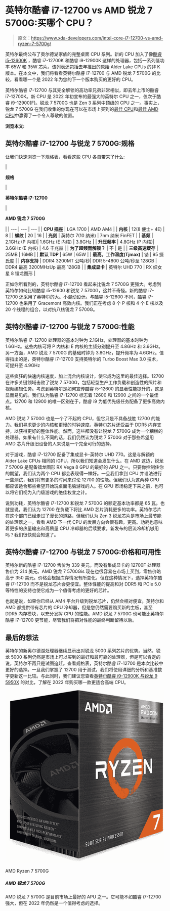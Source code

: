 # 英特尔酷睿 i7-12700 vs AMD 锐龙 7 5700G:买哪个 CPU？

> 原文：<https://www.xda-developers.com/intel-core-i7-12700-vs-amd-ryzen-7-5700g/>

英特尔最终公布了奥尔德湖家族的完整桌面 CPU 系列。新的 CPU 加入了像[酷睿 i5-12600K](https://www.xda-developers.com/amd-ryzen-5-5600x-vs-intel-core-i5-12600k/) ，酷睿 i7-12700K 和酷睿 i9-12900K 这样的处理器，包括一系列低功率 65W 和 35W 芯片。该列表还包括去年推出的原始 Alder Lake CPUs 的非 K 版本。在本文中，我们将看看英特尔酷睿 i7-12700 与 AMD 锐龙 7 5700G 的比较，看看哪一个是 2022 年为您的下一个版本购买的更好的 CPU。

英特尔酷睿 i7-12700 与其完全解锁的高功率兄弟非常相似，即去年上市的酷睿 i7-12700K。新 CPU 是 2022 年初宣布的最强大的英特尔 CPU 之一，仅次于酷睿 i9-12900(F)。锐龙 7 5700G 也是 Zen 3 系列中顶级的 CPU 之一。事实上，锐龙 7 5700G 在我们收集的你现在可以在市场上买到的[最佳 CPU](https://www.xda-developers.com/best-cpus/)和[最佳 AMD CPU](https://www.xda-developers.com/best-amd-cpu/)中赢得了一个令人尊敬的位置。

**浏览本文:**

## 英特尔酷睿 i7-12700 与锐龙 7 5700G:规格

让我们快速浏览一下规格表，看看这些 CPU 各自带来了什么:

| 

**规格**

 | 

**英特尔酷睿 i7-12700**

 | 

**AMD 锐龙 7 5700G**

 |
| --- | --- | --- |
| **CPU 插座** | LGA 1700 | AMD AM4 |
| **内核** | 12(8 便士+ 4E) | 8 |
| **螺纹** | 20 | 16 |
| **光刻** | 英特尔 7(10 纳米) | 7nm 纳米 FinFET |
| **基频** | 2.1GHz (P 内核)&#124; 1.6GHz (E 内核) | 3.8GHz |
| **升压频率** | 4.8GHz (P 内核)&#124; 3.6GHz (E 内核) | 4.6 千兆赫 |
| **为了超频而解锁？** | 不 | 是 |
| **三级高速缓存** | 25MB | 16MB |
| **默认 TDP** | 65W | 65W |
| **最高。工作温度(Tjmax)** | 钠 | 95 摄氏度 |
| **内存支持** | DDR4 3200MT 公吨/秒&#124; DDR 5-4800 公吨/秒至 128GB | DDR4 最高 3200MHzUp 最高 128GB |
| **集成显卡** | 英特尔 UHD 770 | RX 织女星 8 镭龙图形 |

正如你所看到的，英特尔酷睿 i7-12700 看起来比锐龙 7 5700G 更强大。考虑到英特尔如何比较酷睿 i5-12600 和锐龙 7 5700G，这并不奇怪。新的酷睿 i7-12700 还采用了英特尔的大。小混动设计。与酷睿 i5-12600 不同，酷睿 i7-12700 也采用了 Gracemont 高效内核。我们正在考虑 8 个 P 核和 4 个 E 核以及 20 个线程的组合，以对抗八核锐龙 7 5700G。

## 英特尔酷睿 i7-12700 与锐龙 7 5700G:性能

英特尔酷睿 i7-12700 处理器的基本时钟为 2.1GHz，处理器的基本时钟为 1.6GHz。这些内核可将 P 内核和 E 内核的主频分别提升至 4.8GHz 和 3.6GHz。另一方面，AMD 锐龙 7 5700G 的基础时钟为 3.8GHz，提升频率为 4.6GHz。值得指出的是，英特尔酷睿 i7-12700 支持英特尔的 Turbo Boost Max 3.0 技术，可提升至 4.9GHz

这些疯狂的快速内核速度，加上混合内核设计，使它成为这里的最佳选择。12700 在许多关键领域击败了锐龙 7 5700G，包括轻型生产工作负载和创造性的照片和视频编辑任务。考虑到英特尔是如何宣传酷睿 i5-12600 的显著性能提升的，这是显而易见的。我们认为酷睿 i7-12700 标志着 12600 和 12900 之间的一个最佳点。12700 和 12900 的唯一区别在于，酷睿 i9 为低优先级任务配备了更多高效内核。

AMD 锐龙 7 5700G 也是一个了不起的 CPU，但它只是不具备战胜 12700 的能力。我们寻求更少的内核和更慢的时钟速度。英特尔芯片还受益于 DDR5 内存支持，以获得更好的整体性能。然而，这些都没有让锐龙 7 5700G 成为一个糟糕的处理器。如果有什么不同的话，我们仍然认为锐龙 7 5700G 对于那些希望用 AMD 芯片升级旧设备的人来说是一个完全可行的选择。

对于游戏，酷睿 i7-12700 配备了集成显卡-英特尔 UHD 770。这是与解锁的 Alder Lake CPUs 相同的 iGPU，所以我们知道会发生什么。在 AMD 这边，锐龙 7 5700G 是配备镭龙图形 RX Vega 8 GPU 的最好的 APU 之一。只要你控制住你的期望，我们认为两个 CPU 都会表现得一样好。一旦我们拿到 CPU 并设法进行一些测试，我们将有更多的时间来讨论 12700 的性能。但我们认为这两种 CPU 都应该适合那些希望开始玩桌面电脑游戏的人。在 GPU 市场稳定下来之前，也可以将它们视为入门级游戏的绝佳权宜之计。

说到功耗，英特尔酷睿 i7-12700 和锐龙 7 5700G 的额定基本功率都是 65 瓦。也就是说，我们认为 12700 在负载下将比 AMD 芯片消耗更多的功率。英特尔芯片在这个部门已经走过了漫长的道路，但我们认为 Zen 3 锐龙芯片是市场上最节能的处理器之一。看看 AMD 下一代 CPU 的发展方向会很有趣。更高。功耗也意味着更多的热量输出和高质量 CPU 冷却器的后续要求。新发布的层流冷却机够用吗？我们很快就会知道了。

## 英特尔酷睿 i7-12700 与锐龙 7 5700G:价格和可用性

英特尔新的酷睿 i7-12700 售价为 339 美元，而没有集成显卡的 12700F 处理器售价为 314 美元。AMD 锐龙 7 5700Gis 现在也很容易在市场上买到，零售价略高于 350 美元。价格会根据库存情况有所变化，但在这种情况下，选择英特尔酷睿 i7-12700 而不是锐龙芯片会更便宜。整体性能的提高和对 DDR5 和 PCIe 5.0 等特性的支持也使它成为一个值得考虑的更好的芯片。

也就是说，如果你已经从 AM4 平台升级到锐龙芯片，仍然会相对便宜。英特尔和 AMD 都提供带有芯片的 CPU 冷却器，但是您仍然需要购买新的主板，甚至 DDR5 内存模块，以充分发挥 CPU 的性能。AMD 锐龙 7 5700G 也可能比英特尔酷睿 i7-12700 更节能，尽管我们将把对性能的最终判断留待以后。

## 最后的想法

英特尔的新奥尔德湖处理器继续显示出对锐龙 5000 系列芯片的优势。当然，锐龙 5000 系列仍然是市场上可以买到的最好和最可靠的处理器，但是可以肯定的说，英特尔不再只是试图追赶。查看规格表，英特尔酷睿 i7-12700 是本次比较中更好的选择。一旦我们掌握了 12700 用于测试，我们将使用详细的分析和基准数字更新这一比较。与此同时，我们建议您查看[英特尔酷睿 i9-12900K 与锐龙 9 5950X](https://www.xda-developers.com/intel-core-i9-12900k-vs-amd-ryzen-5950x/) 的对比，了解在 2022 年购买哪一款更适合高端 CPU。

 <picture>![The AMD Ryzen 7 5700G is one of the best APUs on the market right now. It may not be as powerful as the Core i7-12700, but it’s still a solid option to consider in 2022.](img/7a4fe37ef28a62fe7a4289c49b6f8b5a.png)</picture> 

AMD Ryzen 7 5700G

##### AMD 锐龙 7 5700G

AMD 锐龙 7 5700G 是目前市场上最好的 APU 之一。它可能不如酷睿 i7-12700 强大，但在 2022 年仍然是一个值得考虑的选择。